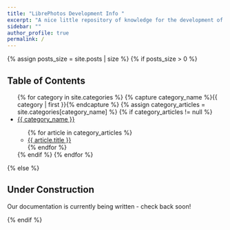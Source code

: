 ```yaml
---
title: "LibrePhotos Development Info "
excerpt: "A nice little repository of knowledge for the development of Libre Photos"
sidebar: ""
author_profile: true
permalink: /
---
```


{% assign posts_size = site.posts | size %}
{% if posts_size > 0 %}

## Table of Contents

<ul>
	{% for category in site.categories %}
	{% capture category_name %}{{ category | first }}{% endcapture %}
	{% assign category_articles = site.categories[category_name] %}
	{% if category_articles != null %}
	<li><a href="/{{ category_name | slugify }}">{{ category_name }}</a></li>
	<ul>
	{% for article in category_articles %}
	<li><a href="{{ article.url | relative_url }}">{{ article.title }}</a></li>
	{% endfor %}
	</ul>
	{% endif %}
	{% endfor %}
</ul>

{% else %}

## Under Construction

Our documentation is currently being written - check back soon!

{% endif %}